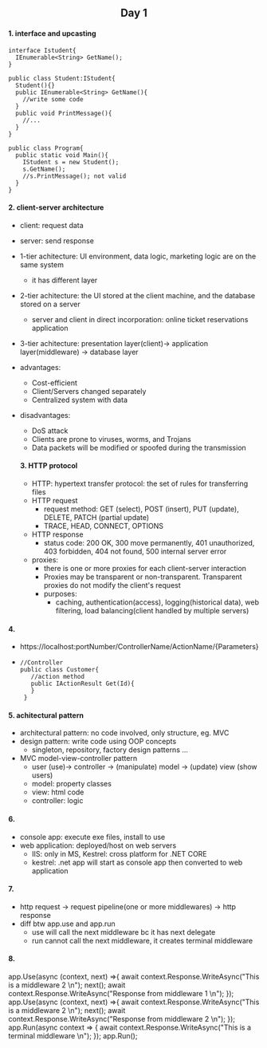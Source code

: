 <h2 align='center'>Day 1</h2>

#### 1. interface and upcasting
    interface Istudent{
      IEnumerable<String> GetName();
    }

    public class Student:IStudent{
      Student(){}
      public IEnumerable<String> GetName(){
        //write some code
      }
      public void PrintMessage(){
        //...
      }
    }

    public class Program{
      public static void Main(){
        IStudent s = new Student();
        s.GetName();
        //s.PrintMessage(); not valid
      }
    }
    
    
 #### 2. client-server architecture
 - client: request data
 - server: send response
 - 1-tier achitecture: UI environment, data logic,  marketing logic are on the same system
     - it has different layer
 - 2-tier achitecture: the UI stored at the client machine, and the database stored on a server 
     - server and client in direct incorporation: online ticket reservations application 
 - 3-tier achitecture: presentation layer(client)-> application layer(middleware) -> database layer
 - advantages: 
     - Cost-efficient
     - Client/Servers changed separately
     - Centralized system with data  
 - disadvantages:
     - DoS attack
     - Clients are prone to viruses, worms, and Trojans 
     - Data packets will be modified or spoofed during the transmission
   
   
   #### 3.  HTTP protocol
   - HTTP: hypertext transfer protocol: the set of rules for transferring files 
   - HTTP request
        - request method: GET (select), POST (insert), PUT (update), DELETE, PATCH (partial update)
        -  TRACE, HEAD, CONNECT, OPTIONS
   - HTTP response
        - status code: 200 OK, 300 move permanently, 401 unauthorized, 403 forbidden, 404 not found, 500 internal server error
   - proxies:
      - there is one or more proxies for each client-server interaction
      - Proxies may be transparent or non-transparent. Transparent proxies do not modify the client's request
      - purposes:
        - caching, authentication(access), logging(historical data), web filtering, load balancing(client handled by multiple servers)

#### 4.  
   - https://localhost:portNumber/ControllerName/ActionName/{Parameters}
   -   
         //Controller
         public class Customer{
            //action method
            public IActionResult Get(Id){
            }
          }
          
#### 5. achitectural pattern
   - architectural pattern: no code involved, only structure, eg. MVC
   - design pattern: write code using OOP concepts
      - singleton, repository, factory design patterns ...
   - MVC model-view-controller pattern
        - user (use)-> controller -> (manipulate) model -> (update) view (show users)
        - model: property classes
        - view: html code
        - controller: logic  

#### 6. 
- console app: execute exe files, install to use
- web application: deployed/host on web servers 
  - IIS: only in MS, Kestrel: cross platform for .NET CORE
  - kestrel: .net app will start as console app then converted to web application
  
#### 7.
- http request -> request pipeline(one or more middlewares) -> http response
- diff btw app.use and app.run
     - use will call the next middleware bc it has next delegate
     - run cannot call the next middleware, it creates terminal middleware

#### 8.
app.Use(async (context, next) =>{
        await context.Response.WriteAsync("This is a middleware 2 \n");
        next();
        await context.Response.WriteAsync("Response from middleware 1 \n");
});
app.Use(async (context, next) =>{
        await context.Response.WriteAsync("This is a middleware 2 \n");
        next();
        await context.Response.WriteAsync("Response from middleware 2 \n");
});
app.Run(async context => {
         await context.Response.WriteAsync("This is a terminal middleware \n");
});
app.Run();

